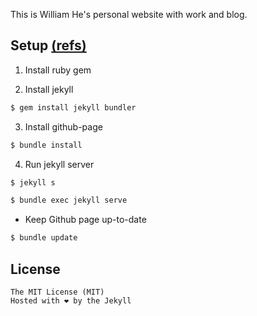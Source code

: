 This is William He's personal website with work and blog.


## Setup [(refs)](https://help.github.com/articles/setting-up-your-github-pages-site-locally-with-jekyll/)
1. Install ruby gem


2. Install jekyll
``` bash
$ gem install jekyll bundler
```

3. Install github-page
``` bash
$ bundle install
```

4. Run jekyll server
``` bash
$ jekyll s
```
``` bash
$ bundle exec jekyll serve
```

* Keep Github page up-to-date
``` bash
$ bundle update
```

## License
	The MIT License (MIT)
	Hosted with ❤️ by the Jekyll